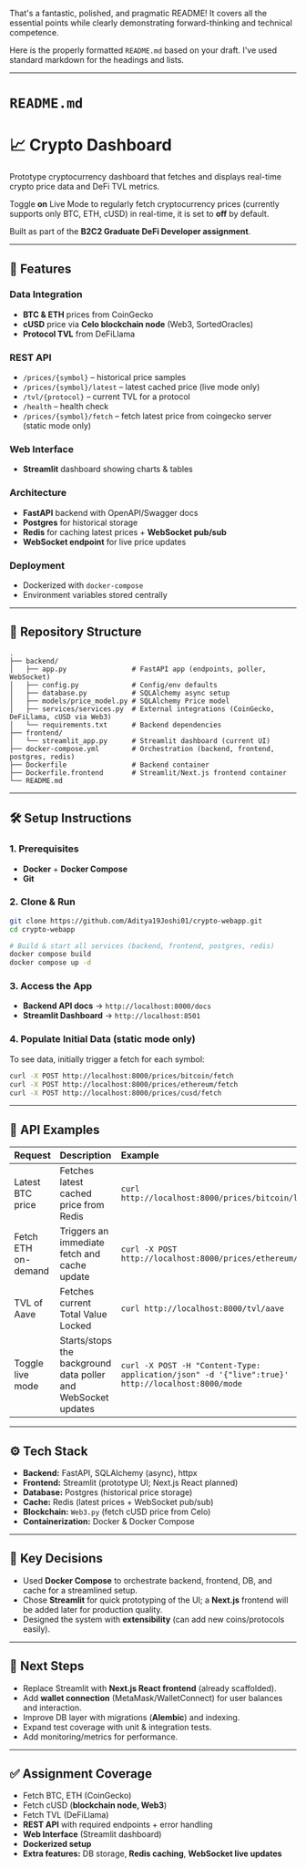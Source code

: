 That's a fantastic, polished, and pragmatic README\! It covers all the essential points while clearly demonstrating forward-thinking and technical competence.

Here is the properly formatted `README.md` based on your draft. I've used standard markdown for the headings and lists.

-----

# `README.md`

# 📈 Crypto Dashboard

Prototype cryptocurrency dashboard that fetches and displays real-time crypto price data and DeFi TVL metrics.

Toggle **on** Live Mode to regularly fetch cryptocurrency prices (currently supports only BTC, ETH, cUSD) in real-time, it is set to **off** by default.

Built as part of the **B2C2 Graduate DeFi Developer assignment**.

-----

## 🚀 Features

### Data Integration

  * **BTC & ETH** prices from CoinGecko
  * **cUSD** price via **Celo blockchain node** (Web3, SortedOracles)
  * **Protocol TVL** from DeFiLlama

### REST API

  * `/prices/{symbol}` – historical price samples
  * `/prices/{symbol}/latest` – latest cached price (live mode only)
  * `/tvl/{protocol}` – current TVL for a protocol
  * `/health` – health check
  * `/prices/{symbol}/fetch` – fetch latest price from coingecko server (static mode only)

### Web Interface

  * **Streamlit** dashboard showing charts & tables

### Architecture

  * **FastAPI** backend with OpenAPI/Swagger docs
  * **Postgres** for historical storage
  * **Redis** for caching latest prices + **WebSocket pub/sub**
  * **WebSocket endpoint** for live price updates

### Deployment

  * Dockerized with `docker-compose`
  * Environment variables stored centrally

-----

## 📂 Repository Structure

```
.
├── backend/
│   ├── app.py                # FastAPI app (endpoints, poller, WebSocket)
│   ├── config.py             # Config/env defaults
│   ├── database.py           # SQLAlchemy async setup
│   ├── models/price_model.py # SQLAlchemy Price model
│   ├── services/services.py  # External integrations (CoinGecko, DeFiLlama, cUSD via Web3)
│   └── requirements.txt      # Backend dependencies
├── frontend/
│   └── streamlit_app.py      # Streamlit dashboard (current UI)
├── docker-compose.yml        # Orchestration (backend, frontend, postgres, redis)
├── Dockerfile                # Backend container
├── Dockerfile.frontend       # Streamlit/Next.js frontend container
└── README.md
```

-----

## 🛠️ Setup Instructions

### 1\. Prerequisites

  * **Docker** + **Docker Compose**
  * **Git**

### 2\. Clone & Run

```bash
git clone https://github.com/Aditya19Joshi01/crypto-webapp.git
cd crypto-webapp

# Build & start all services (backend, frontend, postgres, redis)
docker compose build
docker compose up -d
```

### 3\. Access the App

  * **Backend API docs** → `http://localhost:8000/docs`
  * **Streamlit Dashboard** → `http://localhost:8501`

### 4\. Populate Initial Data (static mode only)

To see data, initially trigger a fetch for each symbol:

```bash
curl -X POST http://localhost:8000/prices/bitcoin/fetch
curl -X POST http://localhost:8000/prices/ethereum/fetch
curl -X POST http://localhost:8000/prices/cusd/fetch
```

-----

## 📡 API Examples

| Request | Description | Example |
| :--- | :--- | :--- |
| Latest BTC price | Fetches latest cached price from Redis | `curl http://localhost:8000/prices/bitcoin/latest` |
| Fetch ETH on-demand | Triggers an immediate fetch and cache update | `curl -X POST http://localhost:8000/prices/ethereum/fetch` |
| TVL of Aave | Fetches current Total Value Locked | `curl http://localhost:8000/tvl/aave` |
| Toggle live mode | Starts/stops the background data poller and WebSocket updates | `curl -X POST -H "Content-Type: application/json" -d '{"live":true}' http://localhost:8000/mode` |

-----

## ⚙️ Tech Stack

  * **Backend:** FastAPI, SQLAlchemy (async), httpx
  * **Frontend:** Streamlit (prototype UI; Next.js React planned)
  * **Database:** Postgres (historical price storage)
  * **Cache:** Redis (latest prices + WebSocket pub/sub)
  * **Blockchain:** `Web3.py` (fetch cUSD price from Celo)
  * **Containerization:** Docker & Docker Compose

-----

## 📌 Key Decisions

  * Used **Docker Compose** to orchestrate backend, frontend, DB, and cache for a streamlined setup.
  * Chose **Streamlit** for quick prototyping of the UI; a **Next.js** frontend will be added later for production quality.
  * Designed the system with **extensibility** (can add new coins/protocols easily).

-----

## 🔮 Next Steps

  * Replace Streamlit with **Next.js React frontend** (already scaffolded).
  * Add **wallet connection** (MetaMask/WalletConnect) for user balances and interaction.
  * Improve DB layer with migrations (**Alembic**) and indexing.
  * Expand test coverage with unit & integration tests.
  * Add monitoring/metrics for performance.

-----

## ✅ Assignment Coverage

  * Fetch BTC, ETH (CoinGecko)
  * Fetch cUSD (**blockchain node, Web3**)
  * Fetch TVL (DeFiLlama)
  * **REST API** with required endpoints + error handling
  * **Web Interface** (Streamlit dashboard)
  * **Dockerized setup**
  * **Extra features:** DB storage, **Redis caching**, **WebSocket live updates**